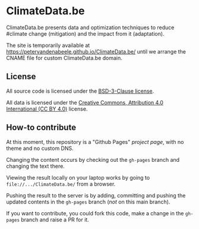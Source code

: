 # ClimateData.be
ClimateData.be presents data and optimization techniques to reduce #climate change
(mitigation) and the impact from it (adaptation).

The site is temporarily available at <a href="https://petervandenabeele.github.io/ClimateData.be/">
https://petervandenabeele.github.io/ClimateData.be/</a> until we arrange the
CNAME file for custom ClimateData.be domain.

## License
All source code is licensed under the <a href="https://opensource.org/licenses/BSD-3-Clause">BSD-3-Clause license</a>.

All data is licensed under the <a href="https://creativecommons.org/licenses/by/4.0/">Creative Commons, Attribution 4.0 International (CC BY 4.0)</a> license.

## How-to contribute
At this moment, this repository is a "Github Pages" _project page_, with no
theme and no custom DNS.

Changing the content occurs by checking out the `gh-pages` branch and changing the
text there.

Viewing the result locally on your laptop works by going to
`file://.../ClimateData.be/` from a browser.

Pushing the result to the server is by adding, committing and pushing the updated
contents in the `gh-pages` branch (_not_ on this main branch).

If you want to contribute, you could fork this code, make a change in the
`gh-pages` branch and raise a PR for it.
